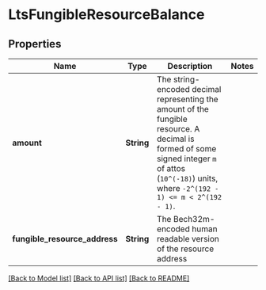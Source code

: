# LtsFungibleResourceBalance

## Properties

Name | Type | Description | Notes
------------ | ------------- | ------------- | -------------
**amount** | **String** | The string-encoded decimal representing the amount of the fungible resource. A decimal is formed of some signed integer `m` of attos (`10^(-18)`) units, where `-2^(192 - 1) <= m < 2^(192 - 1)`.  | 
**fungible_resource_address** | **String** | The Bech32m-encoded human readable version of the resource address | 

[[Back to Model list]](../README.md#documentation-for-models) [[Back to API list]](../README.md#documentation-for-api-endpoints) [[Back to README]](../README.md)


